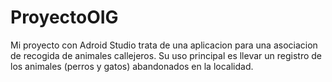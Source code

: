 # ProyectoOIG
Mi proyecto con Adroid Studio trata de una aplicacion para una asociacion de recogida de animales callejeros.
Su uso principal es llevar un registro de los animales (perros y gatos) abandonados en la localidad.

